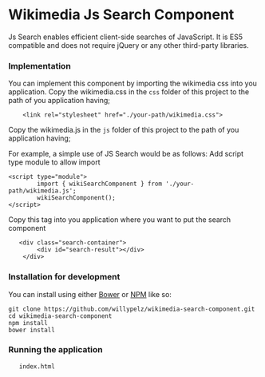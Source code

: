 # Wikimedia Js Search Component

Js Search enables efficient client-side searches of JavaScript.
It is ES5 compatible and does not require jQuery or any other third-party libraries.



### Implementation

You can implement this component by importing the wikimedia css into you application.
Copy the wikimedia.css in the `css` folder of this project to the path of you application having;

```
    <link rel="stylesheet" href="./your-path/wikimedia.css">
```

Copy the wikimedia.js in the `js` folder of this project to the path of you application having;

For example, a simple use of JS Search would be as follows:
Add script type module to allow import  

```
<script type="module">
        import { wikiSearchComponent } from './your-path/wikimedia.js';
        wikiSearchComponent();
</script>
```

Copy this tag into you application where you want to put the search component

```
   <div class="search-container">
        <div id="search-result"></div>
    </div>
```

### Installation for development

You can install using either [Bower](http://bower.io/) or [NPM](https://www.npmjs.com/) like so:

```
git clone https://github.com/willypelz/wikimedia-search-component.git
cd wikimedia-search-component
npm install 
bower install 
```

### Running the application

```
   index.html
```


